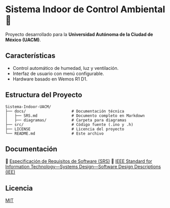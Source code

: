 # Sistema Indoor de Control Ambiental 🌱

Proyecto desarrollado para la **Universidad Autónoma de la Ciudad de México (UACM)**.

## Características
- Control automático de humedad, luz y ventilación.
- Interfaz de usuario con menú configurable.
- Hardware basado en Wemos R1 D1.

## Estructura del Proyecto
```
Sistema-Indoor-UACM/
├── docs/                    # Documentación técnica
│   ├── SRS.md               # Documento completo en Markdown
│   ├── diagramas/           # Carpeta para diagramas
├── src/                     # Código fuente (.ino y .h)
├── LICENSE                  # Licencia del proyecto
└── README.md                # Este archivo
```

## Documentación
📄 [Especificación de Requisitos de Software (SRS)](docs/SRS.md)
📄 [IEEE Standard for Information Technology—Systems Design—Software Design Descriptions (IEE)](docs/IEEE1016.md)

## Licencia
[MIT](LICENSE)
